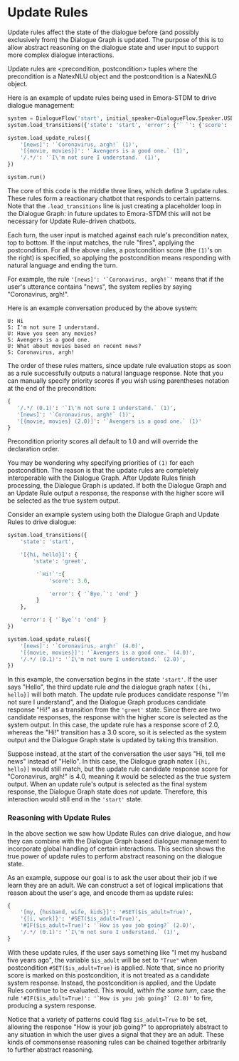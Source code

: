 
# Update Rules

Update rules affect the state of the dialogue before (and possibly exclusively from)
the Dialogue Graph is updated. The purpose of this is to allow abstract reasoning on
the dialogue state and user input to support more complex dialogue interactions.

Update rules are <precondition, postcondition> tuples where
the precondition is a NatexNLU object and the postcondition is a NatexNLG object.

Here is an example of update rules being used in Emora-STDM to drive dialogue management:

```python
system = DialogueFlow('start', initial_speaker=DialogueFlow.Speaker.USER)
system.load_transitions({'state': 'start', 'error': {'` `': {'score': -1, 'state': 'start'}}})

system.load_update_rules({
    '[news]': '`Coronavirus, argh!` (1)',
    '[{movie, movies}]': '`Avengers is a good one.` (1)',
    '/.*/': '`I\'m not sure I understand.` (1)',
})

system.run()
```

The core of this code is the middle three lines, which define 3 update rules.
These rules form a reactionary chatbot that responds to certain patterns.
Note that the `.load_transitions` line is just creating a placeholder loop in the Dialogue Graph:
in future updates to Emora-STDM this will not be necessary for Update Rule-driven chatbots.

Each turn, the user input is matched against each rule's precondition natex, top to bottom.
If the input matches, the rule "fires", applying the postcondition.
For all the above rules, a postcondition score (the `(1)`'s on the right) is specified, 
so applying the postcondition means responding with natural language and ending the turn.

For example, the rule ```'[news]': '`Coronavirus, argh!`'``` means that if the user's 
utterance contains "news", the system replies by saying "Coronavirus, argh!".

Here is an example conversation produced by the above system:

```
U: Hi
S: I'm not sure I understand.
U: Have you seen any movies?
S: Avengers is a good one.
U: What about movies based on recent news?
S: Coronavirus, argh!
```




The order of these rules matters, since update rule evaluation stops as soon as a 
rule successfully outputs a natural language response.
Note that you can manually specify priority scores if you wish
using parentheses notation at the end of the precondition:

 ```python
{
    '/.*/ (0.1)': '`I\'m not sure I understand.` (1)',
    '[news]': '`Coronavirus, argh!` (1)',
    '[{movie, movies} (2.0)]': '`Avengers is a good one.` (1)'
}
```

Precondition priority scores all default to 1.0 and will override the declaration order.

You may be wondering why specifying priorities of `(1)` for each postcondition.
The reason is that the update rules are completely interoperable with the Dialogue Graph.
After Update Rules finish processing, the Dialogue Graph is updated.
If both the Dialogue Graph and an Update Rule output a response, the response with the 
higher score will be selected as the true system output.

Consider an example system using both the Dialogue Graph and Update Rules to drive dialogue:

```python
system.load_transitions({
    'state': 'start',

    '[{hi, hello}]': {
        'state': 'greet',

         '`Hi!`':{
             'score': 3.0,

             'error': { '`Bye.`': 'end' }
         }
    },

    'error': { '`Bye`': 'end' }
})

system.load_update_rules({
    '[news]': '`Coronavirus, argh!` (4.0)',
    '[{movie, movies}]': '`Avengers is a good one.` (4.0)',
    '/.*/ (0.1)': '`I\'m not sure I understand.` (2.0)',
})
```

In this example, the conversation begins in the state `'start'`. 
If the user says "Hello", the third update rule _and_ the dialogue graph natex `[{hi, hello}]`
will both match.
The update rule produces candidate response "I'm not sure I understand", 
and the Dialogue Graph produces candidate response "Hi!" as a transition from the `'greet'` state.
Since there are two candidate responses, the response with the higher score is selected as 
the system output. In this case, the update rule has a response score of 2.0, whereas the "Hi!" 
transition has a 3.0 score, so it is selected as the system output and the Dialogue Graph state
is updated by taking this transition.

Suppose instead, at the start of the conversation the user says "Hi, tell me news" instead of "Hello". 
In this case, the Dialogue graph natex `[{hi, hello}]` would still match, but the update rule
candidate response score for "Coronavirus, argh!" is 4.0, meaning it would be selected as the 
true system output. When an update rule's output is selected as the final system response, the 
Dialogue Graph state does *not* update. Therefore, this interaction would still end in the `'start'` state.

### Reasoning with Update Rules

In the above section we saw how Update Rules can drive dialogue, and how they can combine with the Dialogue Graph
based dialogue management to incorporate global handling of certain interactions. 
This section shows the true power of update rules to perform abstract reasoning on the dialogue state.

As an example, suppose our goal is to ask the user about their job if we learn they are an adult.
We can construct a set of logical implications that reason about the user's age, and encode them as update rules:

```python
{
    '[my, {husband, wife, kids}]': '#SET($is_adult=True)',
    '{[i, work]}': '#SET($is_adult=True)',
    '#IF($is_adult=True)': '`How is you job going?` (2.0)',
    '/.*/ (0.1)': '`I\'m not sure I understand.` (1)',
}
```

With these update rules, if the user says something like "I met my husband five years ago",
the variable `$is_adult` will be set to `"True"` when postcondition `#SET($is_adult=True)` is applied.
Note that, since no priority score is marked on this postcondition, it is not treated as a candidate
system response.
Instead, the postcondition is applied, and the Update Rules continue to be evaluated.
This would, _within the same turn_, case the rule 
```'#IF($is_adult=True)': '`How is you job going?` (2.0)'```
to fire, producing a system response.

Notice that a variety of patterns could flag `$is_adult=True` to be set, allowing the response
"How is your job going?" to appropriately abstract to any situation in which the user gives a
signal that they are an adult. These kinds of commonsense reasoning rules can be
chained together arbitrarily to further abstract reasoning. 
